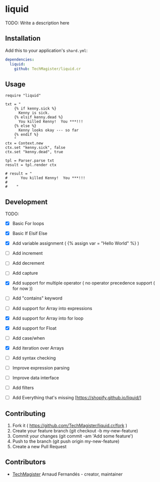 # liquid

TODO: Write a description here

## Installation

Add this to your application's `shard.yml`:

```yaml
dependencies:
  liquid:
    github: TechMagister/liquid.cr
```

## Usage

```crystal
require "liquid"

txt = "
    {% if kenny.sick %}
      Kenny is sick.
    {% elsif kenny.dead %}
      You killed Kenny!  You ***!!!
    {% else %}
      Kenny looks okay --- so far
    {% endif %}
    "
ctx = Context.new
ctx.set "kenny.sick", false
ctx.set "kenny.dead", true

tpl = Parser.parse txt
result = tpl.render ctx

# result = "
#      You killed Kenny!  You ***!!!
#    
#    "

```

## Development

TODO:
- [x] Basic For loops
- [x] Basic If Elsif Else
- [x] Add variable assignment ( {% assign var = "Hello World" %} )
- [ ] Add increment
- [ ] Add decrement
- [ ] Add capture
- [x] Add support for multiple operator ( no operator precedence support ( for now )) 
- [ ] Add "contains" keyword
- [ ] Add support for Array into expressions
- [x] Add support for Array into for loop
- [x] Add support for Float
- [ ] Add case/when
- [x] Add iteration over Arrays
- [ ] Add syntax checking
- [ ] Improve expression parsing
- [ ] Improve data interface
- [ ] Add filters
- [ ] Add Everything that's missing [https://shopify.github.io/liquid/]


## Contributing

1. Fork it ( https://github.com/TechMagister/liquid.cr/fork )
2. Create your feature branch (git checkout -b my-new-feature)
3. Commit your changes (git commit -am 'Add some feature')
4. Push to the branch (git push origin my-new-feature)
5. Create a new Pull Request

## Contributors

- [TechMagister](https://github.com/TechMagister) Arnaud Fernandés - creator, maintainer
